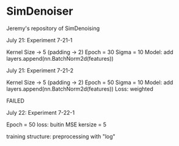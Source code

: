# SimDenoiser
Jeremy's repository of SimDenoising

July 21: Experiment 7-21-1

Kernel Size -> 5 (padding -> 2)
Epoch = 30
Sigma = 10
Model: add layers.append(nn.BatchNorm2d(features))

July 21: Experiment 7-21-2

Kernel Size -> 5 (padding -> 2)
Epoch = 50
Sigma = 10
Model: add layers.append(nn.BatchNorm2d(features))
Loss: weighted

FAILED

July 22: Experiment 7-22-1

Epoch = 50
loss: buitin MSE
kersize = 5




training structure: preprocessing with "log"
